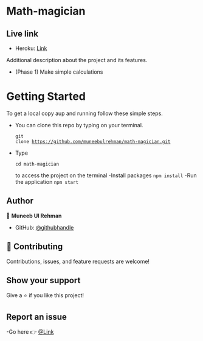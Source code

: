 # Math-magician

## Live link
- Heroku:  [Link](https://mymathmagician.herokuapp.com/calculator)

Additional description about the project and its features.
- (Phase 1) Make simple calculations

# Getting Started

To get a local copy aup and running follow these simple steps.
- You can clone this repo by typing on your terminal.<pre><code>git clone https://github.com/muneebulrehman/math-magician.git</code></pre>
- Type <pre><code>cd math-magician</code></pre> to access the project on the terminal
-Install packages
<code>npm install</code>
-Run the application
<code>npm start</code>

## Author

👤 **Muneeb Ul Rehman**

- GitHub: [@githubhandle](https://github.com/muneebulrehman)

## 🤝 Contributing

Contributions, issues, and feature requests are welcome!

## Show your support

Give a ⭐️ if you like this project!

## Report an issue

-Go here 👉 [@Link](https://github.com/muneebulrehman/math-magician/issues)
